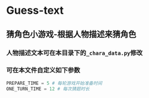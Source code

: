 # **Guess-text**
## **猜角色小游戏-根据人物描述来猜角色**
### 人物描述文本可在本目录下的`_chara_data.py`修改
### 可在本文件自定义如下参数
```python
PREPARE_TIME = 5 # 每轮游戏开始准备时间
ONE_TURN_TIME = 12 # 每次猜题时长
```

